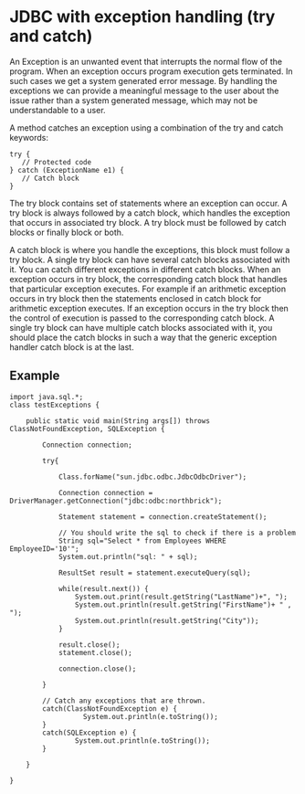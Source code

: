 # JDBC with exception handling (try and catch)


An Exception is an unwanted event that interrupts the normal flow of the program. When an exception occurs program execution gets terminated. In such cases we get a system generated error message. By handling the exceptions we can provide a meaningful message to the user about the issue rather than a system generated message, which may not be understandable to a user.

A method catches an exception using a combination of the try and catch keywords: 
```
try {
   // Protected code
} catch (ExceptionName e1) {
   // Catch block
}
```

The try block contains set of statements where an exception can occur. A try block is always followed by a catch block, which handles the exception that occurs in associated try block. A try block must be followed by catch blocks or finally block or both. 

A catch block is where you handle the exceptions, this block must follow a try block. A single try block can have several catch blocks associated with it. You can catch different exceptions in different catch blocks. When an exception occurs in try block, the corresponding catch block that handles that particular exception executes. For example if an arithmetic exception occurs in try block then the statements enclosed in catch block for arithmetic exception executes. If an exception occurs in the try block then the control of execution is passed to the corresponding catch block. A single try block can have multiple catch blocks associated with it, you should place the catch blocks in such a way that the generic exception handler catch block is at the last.

## Example

```
import java.sql.*;
class testExceptions {

    public static void main(String args[]) throws ClassNotFoundException, SQLException {
        
        Connection connection;
		    
        try{
		
			Class.forName("sun.jdbc.odbc.JdbcOdbcDriver");
        
			Connection connection = DriverManager.getConnection("jdbc:odbc:northbrick");
			
			Statement statement = connection.createStatement();
			
			// You should write the sql to check if there is a problem
			String sql="Select * from Employees WHERE EmployeeID='10'";
			System.out.println("sql: " + sql);
		
            ResultSet result = statement.executeQuery(sql);
            
            while(result.next()) {
                System.out.print(result.getString("LastName")+", ");
                System.out.println(result.getString("FirstName")+ " , ");
                System.out.println(result.getString("City"));
            }
            
            result.close();
            statement.close();
			
			connection.close();
			
        }
		
        // Catch any exceptions that are thrown.
        catch(ClassNotFoundException e) {
                  System.out.println(e.toString());
        }
		catch(SQLException e) {
				System.out.println(e.toString());
		}
        
    }
    
}

```
